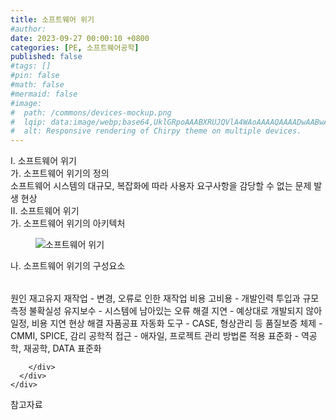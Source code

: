 ```yaml
---
title: 소프트웨어 위기
#author: 
date: 2023-09-27 00:00:10 +0800
categories: [PE, 소프트웨어공학]
published: false
#tags: []
#pin: false
#math: false
#mermaid: false
#image:
#  path: /commons/devices-mockup.png
#  lqip: data:image/webp;base64,UklGRpoAAABXRUJQVlA4WAoAAAAQAAAADwAABwAAQUxQSDIAAAARL0AmbZurmr57yyIiqE8oiG0bejIYEQTgqiDA9vqnsUSI6H+oAERp2HZ65qP/VIAWAFZQOCBCAAAA8AEAnQEqEAAIAAVAfCWkAALp8sF8rgRgAP7o9FDvMCkMde9PK7euH5M1m6VWoDXf2FkP3BqV0ZYbO6NA/VFIAAAA
#  alt: Responsive rendering of Chirpy theme on multiple devices.
---
```


<div class="post-wrap">
  <div class="para">
    <div class="para-title">
      I. 소프트웨어 위기
    </div>
    <div class="para-cntnt">
      <div class="para">
        <div class="para-title">
          가. 소프트웨어 위기의 정의
        </div>
        <div class="para-cntnt">
            소프트웨어 시스템의 대규모, 복잡화에 따라 사용자 요구사항을 감당할 수 없는 문제 발생 현상
        </div>
      </div>
    </div>
  </div>
  
  <div class="para">
    <div class="para-title">
      II. 소프트웨어 위기
    </div>
    <div class="para-cntnt">
      <div class="para">
        <div class="para-title">
          가. 소프트웨어 위기의 아키텍처
        </div>
        <div class="para-cntnt">
          <figure class="post-figure">
            <img src="/assets/img/posts/소프트웨어-위기.png" alt="소프트웨어 위기">
<!--            <figcaption>Source: Unveiling the Metaverse: Exploring Emerging Trends, Multifaceted Perspectives, and Future Challenges</figcaption>-->
          </figure>
        </div>
      </div>
      <div class="para">
        <div class="para-title">
          나. 소프트웨어 위기의 구성요소
        </div>
        <div class="para-cntnt">
          <table class="post-table">
          </table>
          원인 재고유지
  재작업 - 변경, 오류로 인한 재작업 비용
  고비용 - 개발인력 투입과 규모측정 불확실성
  유지보수 - 시스템에 남아있는 오류 해결
  지연 - 예상대로 개발되지 않아 일정, 비용 지연 현상
해결 자품공표
  자동화 도구 - CASE, 형상관리 등
  품질보증 체제 - CMMI, SPICE, 감리
  공학적 접근 - 애자일, 프로젝트 관리 방법론 적용
  표준화 - 역공학, 재공학, DATA 표준화

        </div>
      </div>
    </div>
  </div>

  <div class="refr-wrap">
    <div class="refr-title">
        참고자료
    </div>
    <ol class="refr-list">
    <!--    <li>(나현식, 최대선) <a target="_blank" href="https://scienceon.kisti.re.kr/commons/util/originalView.do?cn=JAKO202225948430499&oCn=JAKO202225948430499&dbt=JAKO&journal=NJOU00291864">메타버스 보안 위협 요소 및 대응 방안 검토</a></li>-->
    <!--    <li>(M. Uddin, S. Manickam, H. Ullah, M. Obaidat and A. Dandoush) <a target="_blank" href="https://ieeexplore.ieee.org/abstract/document/10138386">Unveiling the Metaverse: Exploring Emerging Trends, Multifaceted Perspectives, and Future Challenges</a></li>-->
    </ol>
  </div>
</div>
